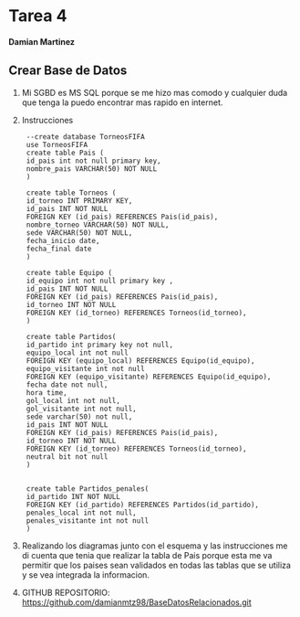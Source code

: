 
# Tarea 4

#### Damian Martinez

## Crear Base de Datos

1) Mi SGBD es MS SQL porque se me hizo mas comodo y cualquier duda que
tenga la puedo encontrar mas rapido en internet.

2) Instrucciones

        --create database TorneosFIFA
        use TorneosFIFA
        create table Pais (
        id_pais int not null primary key,
        nombre_pais VARCHAR(50) NOT NULL
        )

        create table Torneos (
        id_torneo INT PRIMARY KEY,
        id_pais INT NOT NULL
        FOREIGN KEY (id_pais) REFERENCES Pais(id_pais),
        nombre_torneo VARCHAR(50) NOT NULL,
        sede VARCHAR(50) NOT NULL,
        fecha_inicio date,
        fecha_final date
        )

        create table Equipo (
        id_equipo int not null primary key ,
        id_pais INT NOT NULL
        FOREIGN KEY (id_pais) REFERENCES Pais(id_pais),
        id_torneo INT NOT NULL
        FOREIGN KEY (id_torneo) REFERENCES Torneos(id_torneo),
        )

        create table Partidos(
        id_partido int primary key not null,
        equipo_local int not null
        FOREIGN KEY (equipo_local) REFERENCES Equipo(id_equipo),
        equipo_visitante int not null
        FOREIGN KEY (equipo_visitante) REFERENCES Equipo(id_equipo),
        fecha date not null,
        hora time,
        gol_local int not null,
        gol_visitante int not null,
        sede varchar(50) not null,
        id_pais INT NOT NULL
        FOREIGN KEY (id_pais) REFERENCES Pais(id_pais),
        id_torneo INT NOT NULL
        FOREIGN KEY (id_torneo) REFERENCES Torneos(id_torneo),
        neutral bit not null
        )

        
        create table Partidos_penales(
        id_partido INT NOT NULL
        FOREIGN KEY (id_partido) REFERENCES Partidos(id_partido),
        penales_local int not null,
        penales_visitante int not null
        )

3) Realizando los diagramas junto con el esquema y las instrucciones me di cuenta
que tenia que realizar la tabla de Pais porque esta me va permitir que los paises
sean validados en todas las tablas que se utiliza y se vea integrada la informacion.

4) GITHUB REPOSITORIO: https://github.com/damianmtz98/BaseDatosRelacionados.git